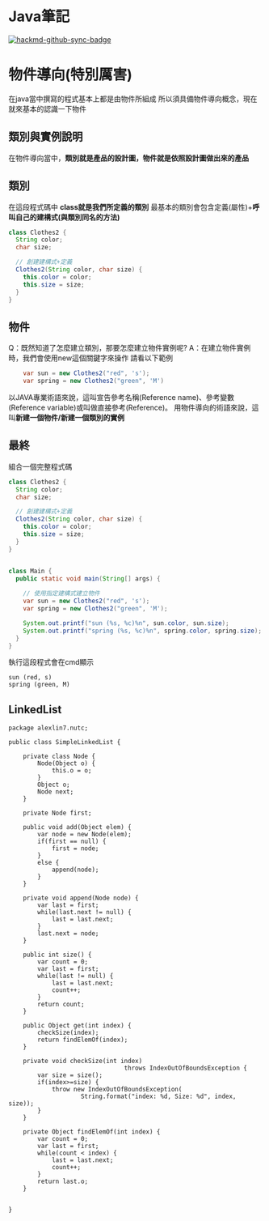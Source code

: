 Java筆記
===


[![hackmd-github-sync-badge](https://hackmd.io/zzWDJExySwu-zrd5RRCIKQ/badge)](https://hackmd.io/zzWDJExySwu-zrd5RRCIKQ)

物件導向(特別厲害)
===

在java當中撰寫的程式基本上都是由物件所組成 所以須具備物件導向概念，現在就來基本的認識一下物件

類別與實例說明
---

在物件導向當中，**類別就是產品的設計圖，物件就是依照設計圖做出來的產品**

類別
---

在這段程式碼中 **class就是我們所定義的類別**
最基本的類別會包含定義(屬性)+**呼叫自己的建構式(與類別同名的方法)**

``` java
class Clothes2 {
  String color;
  char size;

  // 創建建構式+定義
  Clothes2(String color, char size) {
    this.color = color;
    this.size = size;
  }
}
```

物件
---
Q：既然知道了怎麼建立類別，那要怎麼建立物件實例呢?
A：在建立物件實例時，我們會使用new這個關鍵字來操作
請看以下範例

``` java
    var sun = new Clothes2("red", 's');
    var spring = new Clothes2("green", 'M')
```

以JAVA專業術語來說，這叫宣告參考名稱(Reference name)、參考變數(Reference variable)或叫做直接參考(Reference)。
用物件導向的術語來說，這叫**新建一個物件/新建一個類別的實例**

最終
---

組合一個完整程式碼

``` java
class Clothes2 {
  String color;
  char size;

  // 創建建構式+定義
  Clothes2(String color, char size) {
    this.color = color;
    this.size = size;
  }
}


class Main {
  public static void main(String[] args) {
    
    // 使用指定建構式建立物件
    var sun = new Clothes2("red", 's');
    var spring = new Clothes2("green", 'M');

    System.out.printf("sun (%s, %c)%n", sun.color, sun.size);
    System.out.printf("spring (%s, %c)%n", spring.color, spring.size);
  }
}
```

執行這段程式會在cmd顯示

    sun (red, s)
    spring (green, M)

LinkedList
---
``` java=
package alexlin7.nutc;

public class SimpleLinkedList {
	
	private class Node {
		Node(Object o) {
			this.o = o;
		}
		Object o;
		Node next;
	}
	
	private Node first;
	
	public void add(Object elem) {
		var node = new Node(elem);
		if(first == null) {
			first = node;
		}
		else {
			append(node);
		}
	}
	
	private void append(Node node) {
		var last = first;
		while(last.next != null) {
			last = last.next;
		}
		last.next = node;
	}
	
	public int size() {
		var count = 0;
		var last = first;
		while(last != null) {
			last = last.next;
			count++;
		}
		return count;
	}
	
	public Object get(int index) {
		checkSize(index);
		return findElemOf(index);
	}
	
	private void checkSize(int index) 
                                throws IndexOutOfBoundsException {
		var size = size();
		if(index>=size) {
			throw new IndexOutOfBoundsException(
					String.format("index: %d, Size: %d", index, size));
		}
	}
	
	private Object findElemOf(int index) {
		var count = 0;
		var last = first;
		while(count < index) {
			last = last.next;
			count++;
		}
		return last.o;
	}
	
	
}
```


